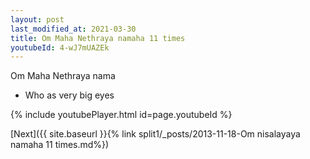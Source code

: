 ```yaml
---
layout: post
last_modified_at: 2021-03-30
title: Om Maha Nethraya namaha 11 times
youtubeId: 4-wJ7mUAZEk
---
```

 
 
Om Maha Nethraya nama 
 
 -  Who as very big eyes 
 
  
 
  
 
 
 
 
 
 


{% include youtubePlayer.html id=page.youtubeId %}
 
[Next]({{ site.baseurl }}{% link  split1/_posts/2013-11-18-Om nisalayaya namaha 11 times.md%})
 
